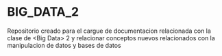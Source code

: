 # BIG_DATA_2
Repositorio creado para el cargue de documentacion relacionada con la clase de &lt;Big Data> 2 y relacionar conceptos nuevos relacionados con la manipulacion de datos y bases de datos
